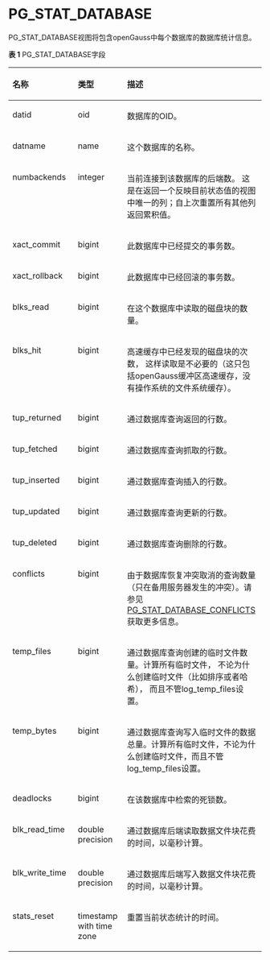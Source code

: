 # PG\_STAT\_DATABASE<a name="ZH-CN_TOPIC_0289900750"></a>

PG\_STAT\_DATABASE视图将包含openGauss中每个数据库的数据库统计信息。

**表 1**  PG\_STAT\_DATABASE字段

<a name="zh-cn_topic_0283137044_zh-cn_topic_0237122445_zh-cn_topic_0059777912_t947bc88fa574402e92984bb8bb451725"></a>
<table><thead align="left"><tr id="zh-cn_topic_0283137044_zh-cn_topic_0237122445_zh-cn_topic_0059777912_r7cf6577310c642149ebf3ff3716efd75"><th class="cellrowborder" valign="top" width="25.85%" id="mcps1.2.4.1.1"><p id="zh-cn_topic_0283137044_zh-cn_topic_0237122445_zh-cn_topic_0059777912_a1ad6ef8807a34b82905d447c065e8437"><a name="zh-cn_topic_0283137044_zh-cn_topic_0237122445_zh-cn_topic_0059777912_a1ad6ef8807a34b82905d447c065e8437"></a><a name="zh-cn_topic_0283137044_zh-cn_topic_0237122445_zh-cn_topic_0059777912_a1ad6ef8807a34b82905d447c065e8437"></a>名称</p>
</th>
<th class="cellrowborder" valign="top" width="19.46%" id="mcps1.2.4.1.2"><p id="zh-cn_topic_0283137044_zh-cn_topic_0237122445_zh-cn_topic_0059777912_ace5f1a7999264b1e8e88d236071c4b9a"><a name="zh-cn_topic_0283137044_zh-cn_topic_0237122445_zh-cn_topic_0059777912_ace5f1a7999264b1e8e88d236071c4b9a"></a><a name="zh-cn_topic_0283137044_zh-cn_topic_0237122445_zh-cn_topic_0059777912_ace5f1a7999264b1e8e88d236071c4b9a"></a>类型</p>
</th>
<th class="cellrowborder" valign="top" width="54.690000000000005%" id="mcps1.2.4.1.3"><p id="zh-cn_topic_0283137044_zh-cn_topic_0237122445_zh-cn_topic_0059777912_ac46c855ddf0842d0b51a1a8ccc467e3f"><a name="zh-cn_topic_0283137044_zh-cn_topic_0237122445_zh-cn_topic_0059777912_ac46c855ddf0842d0b51a1a8ccc467e3f"></a><a name="zh-cn_topic_0283137044_zh-cn_topic_0237122445_zh-cn_topic_0059777912_ac46c855ddf0842d0b51a1a8ccc467e3f"></a>描述</p>
</th>
</tr>
</thead>
<tbody><tr id="zh-cn_topic_0283137044_zh-cn_topic_0237122445_zh-cn_topic_0059777912_r6a8aac0599074b71846aea40259fb80e"><td class="cellrowborder" valign="top" width="25.85%" headers="mcps1.2.4.1.1 "><p id="zh-cn_topic_0283137044_zh-cn_topic_0237122445_zh-cn_topic_0059777912_a9622bfeaa1dc4c7a95a8cbcd10ac4b67"><a name="zh-cn_topic_0283137044_zh-cn_topic_0237122445_zh-cn_topic_0059777912_a9622bfeaa1dc4c7a95a8cbcd10ac4b67"></a><a name="zh-cn_topic_0283137044_zh-cn_topic_0237122445_zh-cn_topic_0059777912_a9622bfeaa1dc4c7a95a8cbcd10ac4b67"></a>datid</p>
</td>
<td class="cellrowborder" valign="top" width="19.46%" headers="mcps1.2.4.1.2 "><p id="zh-cn_topic_0283137044_zh-cn_topic_0237122445_zh-cn_topic_0059777912_a042e5d623409436e935c4156e53b6257"><a name="zh-cn_topic_0283137044_zh-cn_topic_0237122445_zh-cn_topic_0059777912_a042e5d623409436e935c4156e53b6257"></a><a name="zh-cn_topic_0283137044_zh-cn_topic_0237122445_zh-cn_topic_0059777912_a042e5d623409436e935c4156e53b6257"></a>oid</p>
</td>
<td class="cellrowborder" valign="top" width="54.690000000000005%" headers="mcps1.2.4.1.3 "><p id="zh-cn_topic_0283137044_zh-cn_topic_0237122445_zh-cn_topic_0059777912_a8d69baaae44e47b58f1c3d2aa2dde316"><a name="zh-cn_topic_0283137044_zh-cn_topic_0237122445_zh-cn_topic_0059777912_a8d69baaae44e47b58f1c3d2aa2dde316"></a><a name="zh-cn_topic_0283137044_zh-cn_topic_0237122445_zh-cn_topic_0059777912_a8d69baaae44e47b58f1c3d2aa2dde316"></a>数据库的OID。</p>
</td>
</tr>
<tr id="zh-cn_topic_0283137044_zh-cn_topic_0237122445_zh-cn_topic_0059777912_r0cb3b685e5824777803d36597269bfc2"><td class="cellrowborder" valign="top" width="25.85%" headers="mcps1.2.4.1.1 "><p id="zh-cn_topic_0283137044_zh-cn_topic_0237122445_zh-cn_topic_0059777912_aae650770591443c78dad1be6f5180b40"><a name="zh-cn_topic_0283137044_zh-cn_topic_0237122445_zh-cn_topic_0059777912_aae650770591443c78dad1be6f5180b40"></a><a name="zh-cn_topic_0283137044_zh-cn_topic_0237122445_zh-cn_topic_0059777912_aae650770591443c78dad1be6f5180b40"></a>datname</p>
</td>
<td class="cellrowborder" valign="top" width="19.46%" headers="mcps1.2.4.1.2 "><p id="zh-cn_topic_0283137044_zh-cn_topic_0237122445_zh-cn_topic_0059777912_a24cb6276441d4afc933b448e11bf8fdf"><a name="zh-cn_topic_0283137044_zh-cn_topic_0237122445_zh-cn_topic_0059777912_a24cb6276441d4afc933b448e11bf8fdf"></a><a name="zh-cn_topic_0283137044_zh-cn_topic_0237122445_zh-cn_topic_0059777912_a24cb6276441d4afc933b448e11bf8fdf"></a>name</p>
</td>
<td class="cellrowborder" valign="top" width="54.690000000000005%" headers="mcps1.2.4.1.3 "><p id="zh-cn_topic_0283137044_zh-cn_topic_0237122445_zh-cn_topic_0059777912_a4723913e9b6c4846ab1eb26b4d4bc275"><a name="zh-cn_topic_0283137044_zh-cn_topic_0237122445_zh-cn_topic_0059777912_a4723913e9b6c4846ab1eb26b4d4bc275"></a><a name="zh-cn_topic_0283137044_zh-cn_topic_0237122445_zh-cn_topic_0059777912_a4723913e9b6c4846ab1eb26b4d4bc275"></a>这个数据库的名称。</p>
</td>
</tr>
<tr id="zh-cn_topic_0283137044_zh-cn_topic_0237122445_zh-cn_topic_0059777912_rea32c3beefde49abb8a86fbc699c81ce"><td class="cellrowborder" valign="top" width="25.85%" headers="mcps1.2.4.1.1 "><p id="zh-cn_topic_0283137044_zh-cn_topic_0237122445_zh-cn_topic_0059777912_af4bb49e41f484e4fbb17a7ba12b3cb26"><a name="zh-cn_topic_0283137044_zh-cn_topic_0237122445_zh-cn_topic_0059777912_af4bb49e41f484e4fbb17a7ba12b3cb26"></a><a name="zh-cn_topic_0283137044_zh-cn_topic_0237122445_zh-cn_topic_0059777912_af4bb49e41f484e4fbb17a7ba12b3cb26"></a>numbackends</p>
</td>
<td class="cellrowborder" valign="top" width="19.46%" headers="mcps1.2.4.1.2 "><p id="zh-cn_topic_0283137044_zh-cn_topic_0237122445_zh-cn_topic_0059777912_a15020e534dd34f78a5daa1c552f94903"><a name="zh-cn_topic_0283137044_zh-cn_topic_0237122445_zh-cn_topic_0059777912_a15020e534dd34f78a5daa1c552f94903"></a><a name="zh-cn_topic_0283137044_zh-cn_topic_0237122445_zh-cn_topic_0059777912_a15020e534dd34f78a5daa1c552f94903"></a>integer</p>
</td>
<td class="cellrowborder" valign="top" width="54.690000000000005%" headers="mcps1.2.4.1.3 "><p id="zh-cn_topic_0283137044_zh-cn_topic_0237122445_zh-cn_topic_0059777912_a8d434ffeb00a4fb9ac45118daef0f412"><a name="zh-cn_topic_0283137044_zh-cn_topic_0237122445_zh-cn_topic_0059777912_a8d434ffeb00a4fb9ac45118daef0f412"></a><a name="zh-cn_topic_0283137044_zh-cn_topic_0237122445_zh-cn_topic_0059777912_a8d434ffeb00a4fb9ac45118daef0f412"></a>当前连接到该数据库的后端数。 这是在返回一个反映目前状态值的视图中唯一的列；自上次重置所有其他列返回累积值。</p>
</td>
</tr>
<tr id="zh-cn_topic_0283137044_zh-cn_topic_0237122445_zh-cn_topic_0059777912_r85107e99422841c7b2c3899ec919776f"><td class="cellrowborder" valign="top" width="25.85%" headers="mcps1.2.4.1.1 "><p id="zh-cn_topic_0283137044_zh-cn_topic_0237122445_zh-cn_topic_0059777912_afc9b3486f3664ab68db8a48a338cd7b9"><a name="zh-cn_topic_0283137044_zh-cn_topic_0237122445_zh-cn_topic_0059777912_afc9b3486f3664ab68db8a48a338cd7b9"></a><a name="zh-cn_topic_0283137044_zh-cn_topic_0237122445_zh-cn_topic_0059777912_afc9b3486f3664ab68db8a48a338cd7b9"></a>xact_commit</p>
</td>
<td class="cellrowborder" valign="top" width="19.46%" headers="mcps1.2.4.1.2 "><p id="zh-cn_topic_0283137044_zh-cn_topic_0237122445_zh-cn_topic_0059777912_aecaa4215ab40404dbc79a473ffec665d"><a name="zh-cn_topic_0283137044_zh-cn_topic_0237122445_zh-cn_topic_0059777912_aecaa4215ab40404dbc79a473ffec665d"></a><a name="zh-cn_topic_0283137044_zh-cn_topic_0237122445_zh-cn_topic_0059777912_aecaa4215ab40404dbc79a473ffec665d"></a>bigint</p>
</td>
<td class="cellrowborder" valign="top" width="54.690000000000005%" headers="mcps1.2.4.1.3 "><p id="zh-cn_topic_0283137044_zh-cn_topic_0237122445_zh-cn_topic_0059777912_a94299f4c44604809835dc050ca4b9286"><a name="zh-cn_topic_0283137044_zh-cn_topic_0237122445_zh-cn_topic_0059777912_a94299f4c44604809835dc050ca4b9286"></a><a name="zh-cn_topic_0283137044_zh-cn_topic_0237122445_zh-cn_topic_0059777912_a94299f4c44604809835dc050ca4b9286"></a>此数据库中已经提交的事务数。</p>
</td>
</tr>
<tr id="zh-cn_topic_0283137044_zh-cn_topic_0237122445_zh-cn_topic_0059777912_r3b7e1d92887e448b993d2a7a71577e4e"><td class="cellrowborder" valign="top" width="25.85%" headers="mcps1.2.4.1.1 "><p id="zh-cn_topic_0283137044_zh-cn_topic_0237122445_zh-cn_topic_0059777912_a1894a1119bd3496f9e910e4ec51d92aa"><a name="zh-cn_topic_0283137044_zh-cn_topic_0237122445_zh-cn_topic_0059777912_a1894a1119bd3496f9e910e4ec51d92aa"></a><a name="zh-cn_topic_0283137044_zh-cn_topic_0237122445_zh-cn_topic_0059777912_a1894a1119bd3496f9e910e4ec51d92aa"></a>xact_rollback</p>
</td>
<td class="cellrowborder" valign="top" width="19.46%" headers="mcps1.2.4.1.2 "><p id="zh-cn_topic_0283137044_zh-cn_topic_0237122445_zh-cn_topic_0059777912_a2a20ae6e31604ef1a0ff6b441d60fc11"><a name="zh-cn_topic_0283137044_zh-cn_topic_0237122445_zh-cn_topic_0059777912_a2a20ae6e31604ef1a0ff6b441d60fc11"></a><a name="zh-cn_topic_0283137044_zh-cn_topic_0237122445_zh-cn_topic_0059777912_a2a20ae6e31604ef1a0ff6b441d60fc11"></a>bigint</p>
</td>
<td class="cellrowborder" valign="top" width="54.690000000000005%" headers="mcps1.2.4.1.3 "><p id="zh-cn_topic_0283137044_zh-cn_topic_0237122445_zh-cn_topic_0059777912_ab8bdd098f2f6462eaeff687dd3fa4260"><a name="zh-cn_topic_0283137044_zh-cn_topic_0237122445_zh-cn_topic_0059777912_ab8bdd098f2f6462eaeff687dd3fa4260"></a><a name="zh-cn_topic_0283137044_zh-cn_topic_0237122445_zh-cn_topic_0059777912_ab8bdd098f2f6462eaeff687dd3fa4260"></a>此数据库中已经回滚的事务数。</p>
</td>
</tr>
<tr id="zh-cn_topic_0283137044_zh-cn_topic_0237122445_zh-cn_topic_0059777912_r1b28bd5fdab24ccc86fa809fd2596c29"><td class="cellrowborder" valign="top" width="25.85%" headers="mcps1.2.4.1.1 "><p id="zh-cn_topic_0283137044_zh-cn_topic_0237122445_zh-cn_topic_0059777912_a3f90346ec2ef481fb69d707a0566d21b"><a name="zh-cn_topic_0283137044_zh-cn_topic_0237122445_zh-cn_topic_0059777912_a3f90346ec2ef481fb69d707a0566d21b"></a><a name="zh-cn_topic_0283137044_zh-cn_topic_0237122445_zh-cn_topic_0059777912_a3f90346ec2ef481fb69d707a0566d21b"></a>blks_read</p>
</td>
<td class="cellrowborder" valign="top" width="19.46%" headers="mcps1.2.4.1.2 "><p id="zh-cn_topic_0283137044_zh-cn_topic_0237122445_zh-cn_topic_0059777912_aea5bcf9d169441beb3e235dc1ef24dce"><a name="zh-cn_topic_0283137044_zh-cn_topic_0237122445_zh-cn_topic_0059777912_aea5bcf9d169441beb3e235dc1ef24dce"></a><a name="zh-cn_topic_0283137044_zh-cn_topic_0237122445_zh-cn_topic_0059777912_aea5bcf9d169441beb3e235dc1ef24dce"></a>bigint</p>
</td>
<td class="cellrowborder" valign="top" width="54.690000000000005%" headers="mcps1.2.4.1.3 "><p id="zh-cn_topic_0283137044_zh-cn_topic_0237122445_zh-cn_topic_0059777912_ac9fa9aec656749ada35ef9a5ade18c45"><a name="zh-cn_topic_0283137044_zh-cn_topic_0237122445_zh-cn_topic_0059777912_ac9fa9aec656749ada35ef9a5ade18c45"></a><a name="zh-cn_topic_0283137044_zh-cn_topic_0237122445_zh-cn_topic_0059777912_ac9fa9aec656749ada35ef9a5ade18c45"></a>在这个数据库中读取的磁盘块的数量。</p>
</td>
</tr>
<tr id="zh-cn_topic_0283137044_zh-cn_topic_0237122445_zh-cn_topic_0059777912_r91416c5188d24625815de65f5f994d55"><td class="cellrowborder" valign="top" width="25.85%" headers="mcps1.2.4.1.1 "><p id="zh-cn_topic_0283137044_zh-cn_topic_0237122445_zh-cn_topic_0059777912_a87d0fc493fbb44388b5675671599666d"><a name="zh-cn_topic_0283137044_zh-cn_topic_0237122445_zh-cn_topic_0059777912_a87d0fc493fbb44388b5675671599666d"></a><a name="zh-cn_topic_0283137044_zh-cn_topic_0237122445_zh-cn_topic_0059777912_a87d0fc493fbb44388b5675671599666d"></a>blks_hit</p>
</td>
<td class="cellrowborder" valign="top" width="19.46%" headers="mcps1.2.4.1.2 "><p id="zh-cn_topic_0283137044_zh-cn_topic_0237122445_zh-cn_topic_0059777912_a88c07bf3c0a04c4485d6b195125b690f"><a name="zh-cn_topic_0283137044_zh-cn_topic_0237122445_zh-cn_topic_0059777912_a88c07bf3c0a04c4485d6b195125b690f"></a><a name="zh-cn_topic_0283137044_zh-cn_topic_0237122445_zh-cn_topic_0059777912_a88c07bf3c0a04c4485d6b195125b690f"></a>bigint</p>
</td>
<td class="cellrowborder" valign="top" width="54.690000000000005%" headers="mcps1.2.4.1.3 "><p id="zh-cn_topic_0283137044_zh-cn_topic_0237122445_zh-cn_topic_0059777912_aeb6ded094606479ba7d012c4e4670d26"><a name="zh-cn_topic_0283137044_zh-cn_topic_0237122445_zh-cn_topic_0059777912_aeb6ded094606479ba7d012c4e4670d26"></a><a name="zh-cn_topic_0283137044_zh-cn_topic_0237122445_zh-cn_topic_0059777912_aeb6ded094606479ba7d012c4e4670d26"></a>高速缓存中已经发现的磁盘块的次数， 这样读取是不必要的（这只包括openGauss缓冲区高速缓存，没有操作系统的文件系统缓存）。</p>
</td>
</tr>
<tr id="zh-cn_topic_0283137044_zh-cn_topic_0237122445_zh-cn_topic_0059777912_rb8964a8fecd84f6f95ad94c13b5b3c3a"><td class="cellrowborder" valign="top" width="25.85%" headers="mcps1.2.4.1.1 "><p id="zh-cn_topic_0283137044_zh-cn_topic_0237122445_zh-cn_topic_0059777912_a81dc1d66ea5342e69ead00267b3e2477"><a name="zh-cn_topic_0283137044_zh-cn_topic_0237122445_zh-cn_topic_0059777912_a81dc1d66ea5342e69ead00267b3e2477"></a><a name="zh-cn_topic_0283137044_zh-cn_topic_0237122445_zh-cn_topic_0059777912_a81dc1d66ea5342e69ead00267b3e2477"></a>tup_returned</p>
</td>
<td class="cellrowborder" valign="top" width="19.46%" headers="mcps1.2.4.1.2 "><p id="zh-cn_topic_0283137044_zh-cn_topic_0237122445_zh-cn_topic_0059777912_a40a5ba5350c84cd09cb7344c1a7942db"><a name="zh-cn_topic_0283137044_zh-cn_topic_0237122445_zh-cn_topic_0059777912_a40a5ba5350c84cd09cb7344c1a7942db"></a><a name="zh-cn_topic_0283137044_zh-cn_topic_0237122445_zh-cn_topic_0059777912_a40a5ba5350c84cd09cb7344c1a7942db"></a>bigint</p>
</td>
<td class="cellrowborder" valign="top" width="54.690000000000005%" headers="mcps1.2.4.1.3 "><p id="zh-cn_topic_0283137044_zh-cn_topic_0237122445_zh-cn_topic_0059777912_a9456e8bde31a4fcb842314100f17b63c"><a name="zh-cn_topic_0283137044_zh-cn_topic_0237122445_zh-cn_topic_0059777912_a9456e8bde31a4fcb842314100f17b63c"></a><a name="zh-cn_topic_0283137044_zh-cn_topic_0237122445_zh-cn_topic_0059777912_a9456e8bde31a4fcb842314100f17b63c"></a>通过数据库查询返回的行数。</p>
</td>
</tr>
<tr id="zh-cn_topic_0283137044_zh-cn_topic_0237122445_zh-cn_topic_0059777912_r856a4ab74e2c4622abe7c89250bffc23"><td class="cellrowborder" valign="top" width="25.85%" headers="mcps1.2.4.1.1 "><p id="zh-cn_topic_0283137044_zh-cn_topic_0237122445_zh-cn_topic_0059777912_a82d314725f1f46b6885bb57dd6c18417"><a name="zh-cn_topic_0283137044_zh-cn_topic_0237122445_zh-cn_topic_0059777912_a82d314725f1f46b6885bb57dd6c18417"></a><a name="zh-cn_topic_0283137044_zh-cn_topic_0237122445_zh-cn_topic_0059777912_a82d314725f1f46b6885bb57dd6c18417"></a>tup_fetched</p>
</td>
<td class="cellrowborder" valign="top" width="19.46%" headers="mcps1.2.4.1.2 "><p id="zh-cn_topic_0283137044_zh-cn_topic_0237122445_zh-cn_topic_0059777912_a6793f64be7eb4b66ac2a1c8a1fec75bb"><a name="zh-cn_topic_0283137044_zh-cn_topic_0237122445_zh-cn_topic_0059777912_a6793f64be7eb4b66ac2a1c8a1fec75bb"></a><a name="zh-cn_topic_0283137044_zh-cn_topic_0237122445_zh-cn_topic_0059777912_a6793f64be7eb4b66ac2a1c8a1fec75bb"></a>bigint</p>
</td>
<td class="cellrowborder" valign="top" width="54.690000000000005%" headers="mcps1.2.4.1.3 "><p id="zh-cn_topic_0283137044_zh-cn_topic_0237122445_zh-cn_topic_0059777912_aec9775d313ad421daa64616863ea6f25"><a name="zh-cn_topic_0283137044_zh-cn_topic_0237122445_zh-cn_topic_0059777912_aec9775d313ad421daa64616863ea6f25"></a><a name="zh-cn_topic_0283137044_zh-cn_topic_0237122445_zh-cn_topic_0059777912_aec9775d313ad421daa64616863ea6f25"></a>通过数据库查询抓取的行数。</p>
</td>
</tr>
<tr id="zh-cn_topic_0283137044_zh-cn_topic_0237122445_zh-cn_topic_0059777912_r760cce0c303e4cd9a555ffee552ed631"><td class="cellrowborder" valign="top" width="25.85%" headers="mcps1.2.4.1.1 "><p id="zh-cn_topic_0283137044_zh-cn_topic_0237122445_zh-cn_topic_0059777912_a2ff5c610e22446d28b4a889e3b357ba9"><a name="zh-cn_topic_0283137044_zh-cn_topic_0237122445_zh-cn_topic_0059777912_a2ff5c610e22446d28b4a889e3b357ba9"></a><a name="zh-cn_topic_0283137044_zh-cn_topic_0237122445_zh-cn_topic_0059777912_a2ff5c610e22446d28b4a889e3b357ba9"></a>tup_inserted</p>
</td>
<td class="cellrowborder" valign="top" width="19.46%" headers="mcps1.2.4.1.2 "><p id="zh-cn_topic_0283137044_zh-cn_topic_0237122445_zh-cn_topic_0059777912_a9b9d18b29d4b49119fb5ccc075e5341b"><a name="zh-cn_topic_0283137044_zh-cn_topic_0237122445_zh-cn_topic_0059777912_a9b9d18b29d4b49119fb5ccc075e5341b"></a><a name="zh-cn_topic_0283137044_zh-cn_topic_0237122445_zh-cn_topic_0059777912_a9b9d18b29d4b49119fb5ccc075e5341b"></a>bigint</p>
</td>
<td class="cellrowborder" valign="top" width="54.690000000000005%" headers="mcps1.2.4.1.3 "><p id="zh-cn_topic_0283137044_zh-cn_topic_0237122445_zh-cn_topic_0059777912_a4dd4a6bf18a94f3f9e9cdd723da9a5c4"><a name="zh-cn_topic_0283137044_zh-cn_topic_0237122445_zh-cn_topic_0059777912_a4dd4a6bf18a94f3f9e9cdd723da9a5c4"></a><a name="zh-cn_topic_0283137044_zh-cn_topic_0237122445_zh-cn_topic_0059777912_a4dd4a6bf18a94f3f9e9cdd723da9a5c4"></a>通过数据库查询插入的行数。</p>
</td>
</tr>
<tr id="zh-cn_topic_0283137044_zh-cn_topic_0237122445_zh-cn_topic_0059777912_r6d3fb0f0375344f4b2ee4984c4fb82e1"><td class="cellrowborder" valign="top" width="25.85%" headers="mcps1.2.4.1.1 "><p id="zh-cn_topic_0283137044_zh-cn_topic_0237122445_zh-cn_topic_0059777912_a86e2f810a07840e88dd8ed76eb002c5a"><a name="zh-cn_topic_0283137044_zh-cn_topic_0237122445_zh-cn_topic_0059777912_a86e2f810a07840e88dd8ed76eb002c5a"></a><a name="zh-cn_topic_0283137044_zh-cn_topic_0237122445_zh-cn_topic_0059777912_a86e2f810a07840e88dd8ed76eb002c5a"></a>tup_updated</p>
</td>
<td class="cellrowborder" valign="top" width="19.46%" headers="mcps1.2.4.1.2 "><p id="zh-cn_topic_0283137044_zh-cn_topic_0237122445_zh-cn_topic_0059777912_a86a38c3da89542fc97abfe61ce442eca"><a name="zh-cn_topic_0283137044_zh-cn_topic_0237122445_zh-cn_topic_0059777912_a86a38c3da89542fc97abfe61ce442eca"></a><a name="zh-cn_topic_0283137044_zh-cn_topic_0237122445_zh-cn_topic_0059777912_a86a38c3da89542fc97abfe61ce442eca"></a>bigint</p>
</td>
<td class="cellrowborder" valign="top" width="54.690000000000005%" headers="mcps1.2.4.1.3 "><p id="zh-cn_topic_0283137044_zh-cn_topic_0237122445_zh-cn_topic_0059777912_a44fad4002c1646df913f51e632cb0841"><a name="zh-cn_topic_0283137044_zh-cn_topic_0237122445_zh-cn_topic_0059777912_a44fad4002c1646df913f51e632cb0841"></a><a name="zh-cn_topic_0283137044_zh-cn_topic_0237122445_zh-cn_topic_0059777912_a44fad4002c1646df913f51e632cb0841"></a>通过数据库查询更新的行数。</p>
</td>
</tr>
<tr id="zh-cn_topic_0283137044_zh-cn_topic_0237122445_zh-cn_topic_0059777912_rbb374e53b28c4588a5fa89f3e54505a1"><td class="cellrowborder" valign="top" width="25.85%" headers="mcps1.2.4.1.1 "><p id="zh-cn_topic_0283137044_zh-cn_topic_0237122445_zh-cn_topic_0059777912_ae461a34874b7445ba67a5a43ee725aa5"><a name="zh-cn_topic_0283137044_zh-cn_topic_0237122445_zh-cn_topic_0059777912_ae461a34874b7445ba67a5a43ee725aa5"></a><a name="zh-cn_topic_0283137044_zh-cn_topic_0237122445_zh-cn_topic_0059777912_ae461a34874b7445ba67a5a43ee725aa5"></a>tup_deleted</p>
</td>
<td class="cellrowborder" valign="top" width="19.46%" headers="mcps1.2.4.1.2 "><p id="zh-cn_topic_0283137044_zh-cn_topic_0237122445_zh-cn_topic_0059777912_a6a744b4385a74f7a8435f6483986edae"><a name="zh-cn_topic_0283137044_zh-cn_topic_0237122445_zh-cn_topic_0059777912_a6a744b4385a74f7a8435f6483986edae"></a><a name="zh-cn_topic_0283137044_zh-cn_topic_0237122445_zh-cn_topic_0059777912_a6a744b4385a74f7a8435f6483986edae"></a>bigint</p>
</td>
<td class="cellrowborder" valign="top" width="54.690000000000005%" headers="mcps1.2.4.1.3 "><p id="zh-cn_topic_0283137044_zh-cn_topic_0237122445_zh-cn_topic_0059777912_a1b981f601a424b3d92e30769bed26792"><a name="zh-cn_topic_0283137044_zh-cn_topic_0237122445_zh-cn_topic_0059777912_a1b981f601a424b3d92e30769bed26792"></a><a name="zh-cn_topic_0283137044_zh-cn_topic_0237122445_zh-cn_topic_0059777912_a1b981f601a424b3d92e30769bed26792"></a>通过数据库查询删除的行数。</p>
</td>
</tr>
<tr id="zh-cn_topic_0283137044_zh-cn_topic_0237122445_zh-cn_topic_0059777912_r5fbfbe1deb524b9f8bea7c0fceb4f215"><td class="cellrowborder" valign="top" width="25.85%" headers="mcps1.2.4.1.1 "><p id="zh-cn_topic_0283137044_zh-cn_topic_0237122445_zh-cn_topic_0059777912_a0992d32e88304d56a41cb9adfc46c370"><a name="zh-cn_topic_0283137044_zh-cn_topic_0237122445_zh-cn_topic_0059777912_a0992d32e88304d56a41cb9adfc46c370"></a><a name="zh-cn_topic_0283137044_zh-cn_topic_0237122445_zh-cn_topic_0059777912_a0992d32e88304d56a41cb9adfc46c370"></a>conflicts</p>
</td>
<td class="cellrowborder" valign="top" width="19.46%" headers="mcps1.2.4.1.2 "><p id="zh-cn_topic_0283137044_zh-cn_topic_0237122445_zh-cn_topic_0059777912_ac655745d25654d41b15c9e219e5b1984"><a name="zh-cn_topic_0283137044_zh-cn_topic_0237122445_zh-cn_topic_0059777912_ac655745d25654d41b15c9e219e5b1984"></a><a name="zh-cn_topic_0283137044_zh-cn_topic_0237122445_zh-cn_topic_0059777912_ac655745d25654d41b15c9e219e5b1984"></a>bigint</p>
</td>
<td class="cellrowborder" valign="top" width="54.690000000000005%" headers="mcps1.2.4.1.3 "><p id="zh-cn_topic_0283137044_zh-cn_topic_0237122445_zh-cn_topic_0059777912_a8afa3aad1daf4c578d577c79cf4aa2b5"><a name="zh-cn_topic_0283137044_zh-cn_topic_0237122445_zh-cn_topic_0059777912_a8afa3aad1daf4c578d577c79cf4aa2b5"></a><a name="zh-cn_topic_0283137044_zh-cn_topic_0237122445_zh-cn_topic_0059777912_a8afa3aad1daf4c578d577c79cf4aa2b5"></a>由于数据库恢复冲突取消的查询数量（只在备用服务器发生的冲突）。请参见<a href="PG_STAT_DATABASE_CONFLICTS.md">PG_STAT_DATABASE_CONFLICTS</a>获取更多信息。</p>
</td>
</tr>
<tr id="zh-cn_topic_0283137044_zh-cn_topic_0237122445_zh-cn_topic_0059777912_r8c01855439bb4f63864698d915c24c52"><td class="cellrowborder" valign="top" width="25.85%" headers="mcps1.2.4.1.1 "><p id="zh-cn_topic_0283137044_zh-cn_topic_0237122445_zh-cn_topic_0059777912_a1247aef1b41c4cf8904d78fa92e49e2b"><a name="zh-cn_topic_0283137044_zh-cn_topic_0237122445_zh-cn_topic_0059777912_a1247aef1b41c4cf8904d78fa92e49e2b"></a><a name="zh-cn_topic_0283137044_zh-cn_topic_0237122445_zh-cn_topic_0059777912_a1247aef1b41c4cf8904d78fa92e49e2b"></a>temp_files</p>
</td>
<td class="cellrowborder" valign="top" width="19.46%" headers="mcps1.2.4.1.2 "><p id="zh-cn_topic_0283137044_zh-cn_topic_0237122445_zh-cn_topic_0059777912_a12d7b24e23404b69b7467e250eddcea7"><a name="zh-cn_topic_0283137044_zh-cn_topic_0237122445_zh-cn_topic_0059777912_a12d7b24e23404b69b7467e250eddcea7"></a><a name="zh-cn_topic_0283137044_zh-cn_topic_0237122445_zh-cn_topic_0059777912_a12d7b24e23404b69b7467e250eddcea7"></a>bigint</p>
</td>
<td class="cellrowborder" valign="top" width="54.690000000000005%" headers="mcps1.2.4.1.3 "><p id="zh-cn_topic_0283137044_zh-cn_topic_0237122445_zh-cn_topic_0059777912_a4e62992d6ded43738c49ffdb8ea871cc"><a name="zh-cn_topic_0283137044_zh-cn_topic_0237122445_zh-cn_topic_0059777912_a4e62992d6ded43738c49ffdb8ea871cc"></a><a name="zh-cn_topic_0283137044_zh-cn_topic_0237122445_zh-cn_topic_0059777912_a4e62992d6ded43738c49ffdb8ea871cc"></a>通过数据库查询创建的临时文件数量。计算所有临时文件， 不论为什么创建临时文件（比如排序或者哈希）， 而且不管log_temp_files设置。</p>
</td>
</tr>
<tr id="zh-cn_topic_0283137044_zh-cn_topic_0237122445_zh-cn_topic_0059777912_r8ce259bfa8214ecb986a2c23f2f7fb27"><td class="cellrowborder" valign="top" width="25.85%" headers="mcps1.2.4.1.1 "><p id="zh-cn_topic_0283137044_zh-cn_topic_0237122445_zh-cn_topic_0059777912_a466e95af626d4644a01dddaa7d6e596f"><a name="zh-cn_topic_0283137044_zh-cn_topic_0237122445_zh-cn_topic_0059777912_a466e95af626d4644a01dddaa7d6e596f"></a><a name="zh-cn_topic_0283137044_zh-cn_topic_0237122445_zh-cn_topic_0059777912_a466e95af626d4644a01dddaa7d6e596f"></a>temp_bytes</p>
</td>
<td class="cellrowborder" valign="top" width="19.46%" headers="mcps1.2.4.1.2 "><p id="zh-cn_topic_0283137044_zh-cn_topic_0237122445_zh-cn_topic_0059777912_a08b27d459af8416eb0f0a20da7b5a3ca"><a name="zh-cn_topic_0283137044_zh-cn_topic_0237122445_zh-cn_topic_0059777912_a08b27d459af8416eb0f0a20da7b5a3ca"></a><a name="zh-cn_topic_0283137044_zh-cn_topic_0237122445_zh-cn_topic_0059777912_a08b27d459af8416eb0f0a20da7b5a3ca"></a>bigint</p>
</td>
<td class="cellrowborder" valign="top" width="54.690000000000005%" headers="mcps1.2.4.1.3 "><p id="zh-cn_topic_0283137044_zh-cn_topic_0237122445_zh-cn_topic_0059777912_a7d2054e123e34a13a70ab2d6ad75511e"><a name="zh-cn_topic_0283137044_zh-cn_topic_0237122445_zh-cn_topic_0059777912_a7d2054e123e34a13a70ab2d6ad75511e"></a><a name="zh-cn_topic_0283137044_zh-cn_topic_0237122445_zh-cn_topic_0059777912_a7d2054e123e34a13a70ab2d6ad75511e"></a>通过数据库查询写入临时文件的数据总量。计算所有临时文件，不论为什么创建临时文件，而且不管log_temp_files设置。</p>
</td>
</tr>
<tr id="zh-cn_topic_0283137044_zh-cn_topic_0237122445_zh-cn_topic_0059777912_r9a94123701a14c2886bda1e221221e6c"><td class="cellrowborder" valign="top" width="25.85%" headers="mcps1.2.4.1.1 "><p id="zh-cn_topic_0283137044_zh-cn_topic_0237122445_zh-cn_topic_0059777912_a8d2bb9668eb545fb966ed2af092dc940"><a name="zh-cn_topic_0283137044_zh-cn_topic_0237122445_zh-cn_topic_0059777912_a8d2bb9668eb545fb966ed2af092dc940"></a><a name="zh-cn_topic_0283137044_zh-cn_topic_0237122445_zh-cn_topic_0059777912_a8d2bb9668eb545fb966ed2af092dc940"></a>deadlocks</p>
</td>
<td class="cellrowborder" valign="top" width="19.46%" headers="mcps1.2.4.1.2 "><p id="zh-cn_topic_0283137044_zh-cn_topic_0237122445_zh-cn_topic_0059777912_ac93c5a8c32764afd9666f9d84e0447f6"><a name="zh-cn_topic_0283137044_zh-cn_topic_0237122445_zh-cn_topic_0059777912_ac93c5a8c32764afd9666f9d84e0447f6"></a><a name="zh-cn_topic_0283137044_zh-cn_topic_0237122445_zh-cn_topic_0059777912_ac93c5a8c32764afd9666f9d84e0447f6"></a>bigint</p>
</td>
<td class="cellrowborder" valign="top" width="54.690000000000005%" headers="mcps1.2.4.1.3 "><p id="zh-cn_topic_0283137044_zh-cn_topic_0237122445_zh-cn_topic_0059777912_ae713886d079f41d389a5371c7d35acf6"><a name="zh-cn_topic_0283137044_zh-cn_topic_0237122445_zh-cn_topic_0059777912_ae713886d079f41d389a5371c7d35acf6"></a><a name="zh-cn_topic_0283137044_zh-cn_topic_0237122445_zh-cn_topic_0059777912_ae713886d079f41d389a5371c7d35acf6"></a>在该数据库中检索的死锁数。</p>
</td>
</tr>
<tr id="zh-cn_topic_0283137044_zh-cn_topic_0237122445_zh-cn_topic_0059777912_r632544e3c554442cab3d7360173bfaee"><td class="cellrowborder" valign="top" width="25.85%" headers="mcps1.2.4.1.1 "><p id="zh-cn_topic_0283137044_zh-cn_topic_0237122445_zh-cn_topic_0059777912_ae016a07bca544566847e64dfd2fa8e57"><a name="zh-cn_topic_0283137044_zh-cn_topic_0237122445_zh-cn_topic_0059777912_ae016a07bca544566847e64dfd2fa8e57"></a><a name="zh-cn_topic_0283137044_zh-cn_topic_0237122445_zh-cn_topic_0059777912_ae016a07bca544566847e64dfd2fa8e57"></a>blk_read_time</p>
</td>
<td class="cellrowborder" valign="top" width="19.46%" headers="mcps1.2.4.1.2 "><p id="zh-cn_topic_0283137044_zh-cn_topic_0237122445_zh-cn_topic_0059777912_ad0e281db3a034c7ba9d22235d99dd8b2"><a name="zh-cn_topic_0283137044_zh-cn_topic_0237122445_zh-cn_topic_0059777912_ad0e281db3a034c7ba9d22235d99dd8b2"></a><a name="zh-cn_topic_0283137044_zh-cn_topic_0237122445_zh-cn_topic_0059777912_ad0e281db3a034c7ba9d22235d99dd8b2"></a>double precision</p>
</td>
<td class="cellrowborder" valign="top" width="54.690000000000005%" headers="mcps1.2.4.1.3 "><p id="zh-cn_topic_0283137044_zh-cn_topic_0237122445_zh-cn_topic_0059777912_abf870fcd502a4052b2a3bf5b9a2b1fc7"><a name="zh-cn_topic_0283137044_zh-cn_topic_0237122445_zh-cn_topic_0059777912_abf870fcd502a4052b2a3bf5b9a2b1fc7"></a><a name="zh-cn_topic_0283137044_zh-cn_topic_0237122445_zh-cn_topic_0059777912_abf870fcd502a4052b2a3bf5b9a2b1fc7"></a>通过数据库后端读取数据文件块花费的时间，以毫秒计算。</p>
</td>
</tr>
<tr id="zh-cn_topic_0283137044_zh-cn_topic_0237122445_zh-cn_topic_0059777912_rbd3ab7915c0c467687c25136a900e767"><td class="cellrowborder" valign="top" width="25.85%" headers="mcps1.2.4.1.1 "><p id="zh-cn_topic_0283137044_zh-cn_topic_0237122445_zh-cn_topic_0059777912_ab49acfcdd0ed42038bb18dc6e7df00c0"><a name="zh-cn_topic_0283137044_zh-cn_topic_0237122445_zh-cn_topic_0059777912_ab49acfcdd0ed42038bb18dc6e7df00c0"></a><a name="zh-cn_topic_0283137044_zh-cn_topic_0237122445_zh-cn_topic_0059777912_ab49acfcdd0ed42038bb18dc6e7df00c0"></a>blk_write_time</p>
</td>
<td class="cellrowborder" valign="top" width="19.46%" headers="mcps1.2.4.1.2 "><p id="zh-cn_topic_0283137044_zh-cn_topic_0237122445_zh-cn_topic_0059777912_a557a466472c943aca44537efa0bcb17e"><a name="zh-cn_topic_0283137044_zh-cn_topic_0237122445_zh-cn_topic_0059777912_a557a466472c943aca44537efa0bcb17e"></a><a name="zh-cn_topic_0283137044_zh-cn_topic_0237122445_zh-cn_topic_0059777912_a557a466472c943aca44537efa0bcb17e"></a>double precision</p>
</td>
<td class="cellrowborder" valign="top" width="54.690000000000005%" headers="mcps1.2.4.1.3 "><p id="zh-cn_topic_0283137044_zh-cn_topic_0237122445_zh-cn_topic_0059777912_a3c751115395941c092e64ff55ea21cc1"><a name="zh-cn_topic_0283137044_zh-cn_topic_0237122445_zh-cn_topic_0059777912_a3c751115395941c092e64ff55ea21cc1"></a><a name="zh-cn_topic_0283137044_zh-cn_topic_0237122445_zh-cn_topic_0059777912_a3c751115395941c092e64ff55ea21cc1"></a>通过数据库后端写入数据文件块花费的时间，以毫秒计算。</p>
</td>
</tr>
<tr id="zh-cn_topic_0283137044_zh-cn_topic_0237122445_zh-cn_topic_0059777912_rc76847b7b11b4940945d29247f1693b6"><td class="cellrowborder" valign="top" width="25.85%" headers="mcps1.2.4.1.1 "><p id="zh-cn_topic_0283137044_zh-cn_topic_0237122445_zh-cn_topic_0059777912_aebd772492399480b85a8654355c58c7d"><a name="zh-cn_topic_0283137044_zh-cn_topic_0237122445_zh-cn_topic_0059777912_aebd772492399480b85a8654355c58c7d"></a><a name="zh-cn_topic_0283137044_zh-cn_topic_0237122445_zh-cn_topic_0059777912_aebd772492399480b85a8654355c58c7d"></a>stats_reset</p>
</td>
<td class="cellrowborder" valign="top" width="19.46%" headers="mcps1.2.4.1.2 "><p id="zh-cn_topic_0283137044_zh-cn_topic_0237122445_zh-cn_topic_0059777912_a3a16b40e0873422cad8e9a834130b9a9"><a name="zh-cn_topic_0283137044_zh-cn_topic_0237122445_zh-cn_topic_0059777912_a3a16b40e0873422cad8e9a834130b9a9"></a><a name="zh-cn_topic_0283137044_zh-cn_topic_0237122445_zh-cn_topic_0059777912_a3a16b40e0873422cad8e9a834130b9a9"></a>timestamp with time zone</p>
</td>
<td class="cellrowborder" valign="top" width="54.690000000000005%" headers="mcps1.2.4.1.3 "><p id="zh-cn_topic_0283137044_zh-cn_topic_0237122445_zh-cn_topic_0059777912_aadb43ce7b32948eebc9e7c243c2afc2c"><a name="zh-cn_topic_0283137044_zh-cn_topic_0237122445_zh-cn_topic_0059777912_aadb43ce7b32948eebc9e7c243c2afc2c"></a><a name="zh-cn_topic_0283137044_zh-cn_topic_0237122445_zh-cn_topic_0059777912_aadb43ce7b32948eebc9e7c243c2afc2c"></a>重置当前状态统计的时间。</p>
</td>
</tr>
</tbody>
</table>

